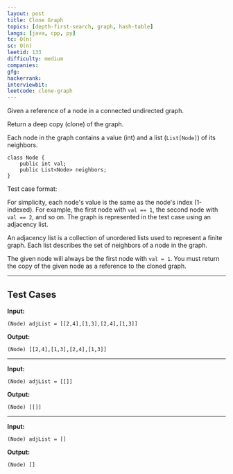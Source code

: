 ```yaml
---
layout: post
title: Clone Graph
topics: [depth-first-search, graph, hash-table]
langs: [java, cpp, py]
tc: O(n)
sc: O(n)
leetid: 133
difficulty: medium
companies: 
gfg: 
hackerrank: 
interviewbit: 
leetcode: clone-graph
---
```


Given a reference of a node in a connected undirected graph.

Return a deep copy (clone) of the graph.

Each node in the graph contains a value (int) and a list (`List[Node]`) of its neighbors.
```
class Node {
    public int val;
    public List<Node> neighbors;
}
```

Test case format:

For simplicity, each node's value is the same as the node's index (1-indexed). 
For example, the first node with `val == 1`, the second node with `val == 2`, and so on. 
The graph is represented in the test case using an adjacency list.

An adjacency list is a collection of unordered lists used to represent a finite graph. 
Each list describes the set of neighbors of a node in the graph.

The given node will always be the first node with `val = 1`. You must return the copy of the given node as a reference to the cloned graph.

---

## Test Cases

**Input:**
```
(Node) adjList = [[2,4],[1,3],[2,4],[1,3]]
```

**Output:**
```
(Node) [[2,4],[1,3],[2,4],[1,3]]
```

---

**Input:**
```
(Node) adjList = [[]]
```

**Output:**
```
(Node) [[]]
```

---

**Input:**
```
(Node) adjList = []
```

**Output:**
```
(Node) []
```